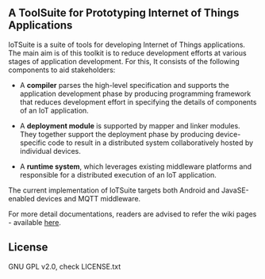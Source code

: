  A ToolSuite for Prototyping Internet of Things Applications
 -----------------------------------------------------------
 
IoTSuite is a suite of tools for  developing Internet of  Things  applications. 
The main aim is of this toolkit is to reduce development efforts at various stages 
of  application development. For this,  It consists of the following components 
to aid stakeholders: 


* A **compiler**  parses the high-level specification and supports the application development phase 
by producing programming framework that reduces development effort in specifying the details 
of components of an IoT application.


* A **deployment module**  is supported by mapper and linker modules. They together  support 
 the deployment phase by producing device-specific code to result in a distributed 
 system collaboratively hosted by individual devices.

* A **runtime system**, which leverages existing middleware platforms and 
responsible for a distributed execution of an IoT application. 

The current implementation of IoTSuite targets both Android and JavaSE-enabled 
devices and MQTT middleware. 

For more detail documentations, readers are advised to refer the wiki pages - 
available [here](https://github.com/pankeshlinux/IoTSuite/wiki/Home).

License
-------

GNU GPL v2.0, check LICENSE.txt


